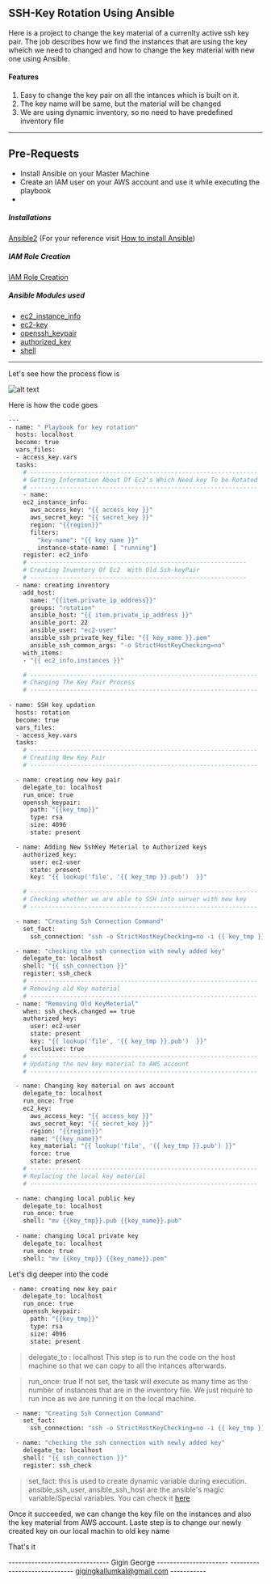## SSH-Key Rotation Using Ansible

Here is a project to change the key material of a currenlty active ssh key pair. The job describes how we find the instances that are using the key wheich we need to changed and how to change the key material with new one using Ansible.

#### Features

1. Easy to change the key pair on all the intances which is built on it. 
2. The key name will be same, but the material will be changed
3.  We are using dynamic inventory, so no need to have predefined inventory file 


---
## Pre-Requests 
- Install Ansible on your Master Machine
- Create an IAM user  on your AWS account and use it while executing the playbook
- 
##### Installations
[Ansible2](https://docs.ansible.com/ansible/2.3/index.html) (For your reference visit [How to install Ansible](https://docs.ansible.com/ansible/latest/installation_guide/intro_installation.html))
##### IAM Role Creation
[IAM Role Creation](https://docs.aws.amazon.com/IAM/latest/UserGuide/id_roles_create.html)
##### Ansible Modules used
- [ec2_instance_info](https://docs.ansible.com/ansible/latest/collections/community/aws/ec2_instance_info_module.html) 
- [ec2-key](https://docs.ansible.com/ansible/latest/collections/amazon/aws/ec2_key_module.html)
- [openssh_keypair](https://docs.ansible.com/ansible/latest/collections/community/crypto/openssh_keypair_module.html)
- [authorized_key](https://docs.ansible.com/ansible/2.4/authorized_key_module.html)
- [shell](https://docs.ansible.com/ansible/latest/collections/ansible/builtin/shell_module.html)
- ---

Let's see how the process flow is 

![alt text](https://i.ibb.co/Y33DshH/Screenshot.png)

Here is how the code goes
```sh
---
- name: " Playbook for key rotation"
  hosts: localhost
  become: true
  vars_files:
  - access_key.vars
  tasks:  
    # ---------------------------------------------------------------
    # Getting Information About Of Ec2's Which Need key To be Rotated
    # ---------------------------------------------------------------
    - name:
    ec2_instance_info:
      aws_access_key: "{{ access_key }}"
      aws_secret_key: "{{ secret_key }}"
      region: "{{region}}"
      filters:
        "key-name": "{{ key_name }}"
        instance-state-name: [ "running"]
    register: ec2_info
    # ------------------------------------------------------------
    # Creating Inventory Of Ec2  With Old Ssh-keyPair
    # ------------------------------------------------------------    
  - name: creating inventory
    add_host:
      name: "{{item.private_ip_address}}"
      groups: "rotation"
      ansible_host: "{{ item.private_ip_address }}"
      ansible_port: 22
      ansible_user: "ec2-user"
      ansible_ssh_private_key_file: "{{ key_name }}.pem"
      ansible_ssh_common_args: "-o StrictHostKeyChecking=no"
    with_items:
    - "{{ ec2_info.instances }}"

    # ---------------------------------------------------------------
    # Changing The Key Pair Process
    # ---------------------------------------------------------------
   
- name: SSH key updation
  hosts: rotation
  become: true
  vars_files:
  - access_key.vars
  tasks:
    # ---------------------------------------------------------------
    # Creating New Key Pair
    # ---------------------------------------------------------------

  - name: creating new key pair
    delegate_to: localhost
    run_once: true
    openssh_keypair:
      path: "{{key_tmp}}"
      type: rsa
      size: 4096
      state: present 

  - name: Adding New SshKey Meterial to Authorized keys
    authorized_key:
      user: ec2-user
      state: present
      key: "{{ lookup('file', '{{ key_tmp }}.pub')  }}"

    # ---------------------------------------------------------------
    # Checking whether we are able to SSH into server with new key
    # ---------------------------------------------------------------

  - name: "Creating Ssh Connection Command"
    set_fact:
      ssh_connection: "ssh -o StrictHostKeyChecking=no -i {{ key_tmp }} {{ansible_ssh_user}}@{{ ansible_ssh_host }} 'uptime'"

  - name: "checking the ssh connection with newly added key"
    delegate_to: localhost
    shell: "{{ ssh_connection }}"
    register: ssh_check
    # ---------------------------------------------------------------
    # Removing old Key material
    # ---------------------------------------------------------------
  - name: "Removing Old KeyMeterial"
    when: ssh_check.changed == true
    authorized_key:
      user: ec2-user
      state: present
      key: "{{ lookup('file', '{{ key_tmp }}.pub')  }}"
      exclusive: true 
    # ---------------------------------------------------------------
    # Updating the new key material to AWS account
    # ---------------------------------------------------------------

  - name: Changing key material on aws account
    delegate_to: localhost
    run_once: True
    ec2_key:
      aws_access_key: "{{ access_key }}"
      aws_secret_key: "{{ secret_key }}"
      region: "{{region}}"
      name: "{{key_name}}"
      key_material: "{{ lookup('file', '{{ key_tmp }}.pub') }}"
      force: true
      state: present
    # ---------------------------------------------------------------
    # Replacing the local key material 
    # ---------------------------------------------------------------

  - name: changing local public key
    delegate_to: localhost
    run_once: true
    shell: "mv {{key_tmp}}.pub {{key_name}}.pub"
  
  - name: changing local private key
    delegate_to: localhost
    run_once: true
    shell: "mv {{key_tmp}} {{key_name}}.pem"  
```
Let's dig deeper into the code
```sh
 - name: creating new key pair
    delegate_to: localhost
    run_once: true
    openssh_keypair:
      path: "{{key_tmp}}"
      type: rsa
      size: 4096
      state: present 
```

> delegate_to : localhost
This step is to run the code on the host machine so that we can copy to all the intances afterwards.

> run_once: true
If not set, the  task will execute as many time as the number of instances that are in the inventory file. We just require to run ince as we are running it on the local machine. 

```sh
  - name: "Creating Ssh Connection Command"
    set_fact:
      ssh_connection: "ssh -o StrictHostKeyChecking=no -i {{ key_tmp }} {{ansible_ssh_user}}@{{ ansible_ssh_host }} 'uptime'"

  - name: "checking the ssh connection with newly added key"
    delegate_to: localhost
    shell: "{{ ssh_connection }}"
    register: ssh_check
```
> set_fact:  this is used to create dynamic variable during execution. 
ansible_ssh_user, ansible_ssh_host are the ansible's magic variable/Special variables. You can check it  [here](https://docs.ansible.com/ansible/latest/reference_appendices/special_variables.html)

Once it succeeded, we can change the key file on the instances and also the key material from AWS account. 
Laste step is to change our newly created key on our local machin to old key name

That's it

------------------------------- Gigin George ----------------------
----------------------------- gigingkallumkal@gmail.com -----------




